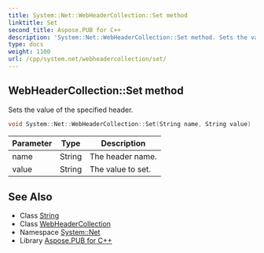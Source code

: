 ```yaml
---
title: System::Net::WebHeaderCollection::Set method
linktitle: Set
second_title: Aspose.PUB for C++
description: 'System::Net::WebHeaderCollection::Set method. Sets the value of the specified header in C++.'
type: docs
weight: 1100
url: /cpp/system.net/webheadercollection/set/
---
```

## WebHeaderCollection::Set method


Sets the value of the specified header.

```cpp
void System::Net::WebHeaderCollection::Set(String name, String value)
```


| Parameter | Type | Description |
| --- | --- | --- |
| name | String | The header name. |
| value | String | The value to set. |

## See Also

* Class [String](../../../system/string/)
* Class [WebHeaderCollection](../)
* Namespace [System::Net](../../)
* Library [Aspose.PUB for C++](../../../)
